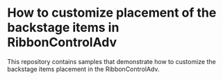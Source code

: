 # How to customize placement of the backstage items in RibbonControlAdv
This repository contains samples that demonstrate how to customize the backstage items placement in the RibbonControlAdv.
